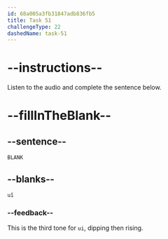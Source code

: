 ```yaml
---
id: 68a005a3fb31847adb836fb5
title: Task 51
challengeType: 22
dashedName: task-51
---
```


<!-- (Audio) A: uǐ -->

# --instructions--

Listen to the audio and complete the sentence below.

# --fillInTheBlank--

## --sentence--

`BLANK`

## --blanks--

`uǐ`

### --feedback--

This is the third tone for `ui`, dipping then rising.
